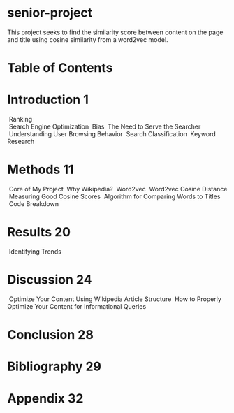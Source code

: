# senior-project
This project seeks to find the similarity score between content on the page and title using cosine similarity from a word2vec model.
# Table of Contents
# Introduction 1
&nbsp;Ranking\
&nbsp;Search Engine Optimization
 &nbsp;Bias
 &nbsp;The Need to Serve the Searcher
 &nbsp;Understanding User Browsing Behavior
 &nbsp;Search Classification
 &nbsp;Keyword Research
# Methods 11
 &nbsp;Core of My Project
 &nbsp;Why Wikipedia?
 &nbsp;Word2vec
 &nbsp;Word2vec Cosine Distance
 &nbsp;Measuring Good Cosine Scores
 &nbsp;Algorithm for Comparing Words to Titles
 &nbsp;Code Breakdown
# Results 20
 &nbsp;Identifying Trends
# Discussion 24
 &nbsp;Optimize Your Content Using Wikipedia Article Structure
 &nbsp;How to Properly Optimize Your Content for Informational Queries
# Conclusion 28
# Bibliography 29
# Appendix 32
